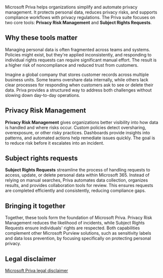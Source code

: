 Microsoft Priva helps organizations simplify and automate privacy management. It protects personal data, reduces privacy risks, and supports compliance workflows with privacy regulations. The Priva suite focuses on two core tools: **Privacy Risk Management** and **Subject Rights Requests**.

## Why these tools matter

Managing personal data is often fragmented across teams and systems. Policies might exist, but they're applied inconsistently, and responding to individual rights requests can require significant manual effort. The result is a higher risk of noncompliance and reduced trust from customers.

Imagine a global company that stores customer records across multiple business units. Some teams overshare data internally, while others lack clear processes for responding when customers ask to see or delete their data. Priva provides a structured way to address both challenges without slowing down day-to-day operations.

## Privacy Risk Management

**Privacy Risk Management** gives organizations better visibility into how data is handled and where risks occur. Custom policies detect oversharing, overexposure, or other risky practices. Dashboards provide insights into patterns, and automated actions help remediate issues quickly. The goal is to reduce risk before it escalates into an incident.

## Subject rights requests

**Subject Rights Requests** streamline the process of handling requests to access, update, or delete personal data within Microsoft 365. Instead of relying on manual searches, Priva automates data collection, organizes results, and provides collaboration tools for review. This ensures requests are completed efficiently and consistently, reducing compliance gaps.

## Bringing it together

Together, these tools form the foundation of Microsoft Priva. Privacy Risk Management reduces the likelihood of incidents, while Subject Rights Requests ensure individuals' rights are respected. Both capabilities complement other Microsoft Purview solutions, such as sensitivity labels and data loss prevention, by focusing specifically on protecting personal privacy.

## Legal disclaimer

[Microsoft Priva legal disclaimer](/privacy/priva/priva-disclaimer?azure-portal=true)
